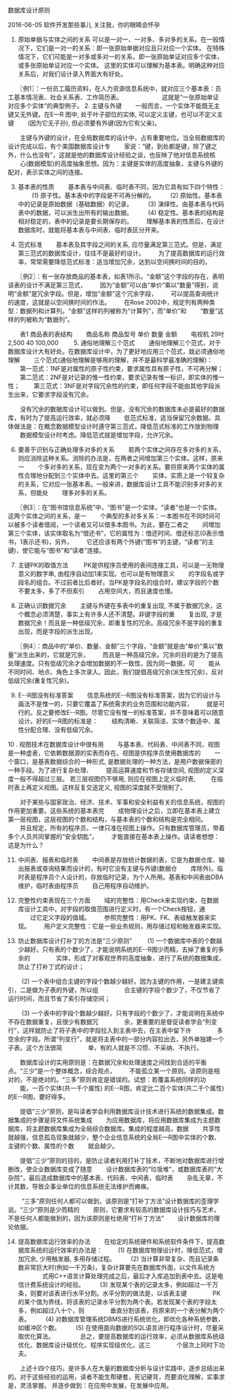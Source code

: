 数据库设计原则

2016-06-05 软件开发那些事儿
关注我，你的眼睛会怀孕
        


1. 原始单据与实体之间的关系 
可以是一对一、一对多、多对多的关系。在一般情况下，它们是一对一的关系：即一张原始单据对应且只对应一个实体。 
在特殊情况下，它们可能是一对多或多对一的关系，即一张原始单证对应多个实体，或多张原始单证对应一个实体。 
这里的实体可以理解为基本表。明确这种对应关系后，对我们设计录入界面大有好处。 

　　〖例1〗：一份员工履历资料，在人力资源信息系统中，就对应三个基本表：员工基本情况表、社会关系表、工作简历表。 
　　　　　　  这就是“一张原始单证对应多个实体”的典型例子。 
2. 主键与外键 
　　一般而言，一个实体不能既无主键又无外键。在E—R 图中, 处于叶子部位的实体, 可以定义主键，也可以不定义主键 
　　(因为它无子孙), 但必须要有外键(因为它有父亲)。 

　　主键与外键的设计，在全局数据库的设计中，占有重要地位。当全局数据库的设计完成以后，有个美国数据库设计专 
　　家说：“键，到处都是键，除了键之外，什么也没有”，这就是他的数据库设计经验之谈，也反映了他对信息系统核 
　　心(数据模型)的高度抽象思想。因为：主键是实体的高度抽象，主键与外键的配对，表示实体之间的连接。 

3. 基本表的性质 
　　基本表与中间表、临时表不同，因为它具有如下四个特性： 
　　 (1) 原子性。基本表中的字段是不可再分解的。 
　　 (2) 原始性。基本表中的记录是原始数据（基础数据）的记录。 
　　 (3) 演绎性。由基本表与代码表中的数据，可以派生出所有的输出数据。 
　　 (4) 稳定性。基本表的结构是相对稳定的，表中的记录是要长期保存的。 
　　理解基本表的性质后，在设计数据库时，就能将基本表与中间表、临时表区分开来。 

4. 范式标准 
　　基本表及其字段之间的关系, 应尽量满足第三范式。但是，满足第三范式的数据库设计，往往不是最好的设计。 
　　为了提高数据库的运行效率，常常需要降低范式标准：适当增加冗余，达到以空间换时间的目的。 

　　〖例2〗：有一张存放商品的基本表，如表1所示。“金额”这个字段的存在，表明该表的设计不满足第三范式， 
　　因为“金额”可以由“单价”乘以“数量”得到，说明“金额”是冗余字段。但是，增加“金额”这个冗余字段， 
　　可以提高查询统计的速度，这就是以空间换时间的作法。 
　　在Rose 2002中，规定列有两种类型：数据列和计算列。“金额”这样的列被称为“计算列”，而“单价”和 
　　“数量”这样的列被称为“数据列”。 

　　表1 商品表的表结构 
　　商品名称 商品型号 单价 数量 金额 
　　电视机 29吋 2,500 40 100,000 
　　 
5. 通俗地理解三个范式 
　　通俗地理解三个范式，对于数据库设计大有好处。在数据库设计中，为了更好地应用三个范式，就必须通俗地理解 
　　三个范式(通俗地理解是够用的理解，并不是最科学最准确的理解)： 
　　第一范式：1NF是对属性的原子性约束，要求属性具有原子性，不可再分解； 
　　第二范式：2NF是对记录的惟一性约束，要求记录有惟一标识，即实体的惟一性； 
　　第三范式：3NF是对字段冗余性的约束，即任何字段不能由其他字段派生出来，它要求字段没有冗余。 

　　没有冗余的数据库设计可以做到。但是，没有冗余的数据库未必是最好的数据库，有时为了提高运行效率，就必须降 
　　低范式标准，适当保留冗余数据。具体做法是：在概念数据模型设计时遵守第三范式，降低范式标准的工作放到物理 
　　数据模型设计时考虑。降低范式就是增加字段，允许冗余。 

6. 要善于识别与正确处理多对多的关系 
　　若两个实体之间存在多对多的关系，则应消除这种关系。消除的办法是，在两者之间增加第三个实体。这样，原来一 
　　个多对多的关系，现在变为两个一对多的关系。要将原来两个实体的属性合理地分配到三个实体中去。这里的第三个 
　　实体，实质上是一个较复杂的关系，它对应一张基本表。一般来讲，数据库设计工具不能识别多对多的关系，但能处 
　　理多对多的关系。 

　　〖例3〗：在“图书馆信息系统”中，“图书”是一个实体，“读者”也是一个实体。这两个实体之间的关系，是一 
　　个典型的多对多关系：一本图书在不同时间可以被多个读者借阅，一个读者又可以借多本图书。为此，要在二者之 
　　间增加第三个实体，该实体取名为“借还书”，它的属性为：借还时间、借还标志(0表示借书，1表示还书)，另外， 
　　它还应该有两个外键(“图书”的主键，“读者”的主键)，使它能与“图书”和“读者”连接。 

7. 主键PK的取值方法 
　　 PK是供程序员使用的表间连接工具，可以是一无物理意义的数字串, 由程序自动加1来实现。也可以是有物理意义 
　　的字段名或字段名的组合。不过前者比后者好。当PK是字段名的组合时，建议字段的个数不要太多，多了不但索引 
　　占用空间大，而且速度也慢。 

8. 正确认识数据冗余 
　　主键与外键在多表中的重复出现, 不属于数据冗余，这个概念必须清楚，事实上有许多人还不清楚。非键字段的重 
　　复出现, 才是数据冗余！而且是一种低级冗余，即重复性的冗余。高级冗余不是字段的重复出现，而是字段的派生出现。 

　　〖例4〗：商品中的“单价、数量、金额”三个字段，“金额”就是由“单价”乘以“数量”派生出来的，它就是冗余， 
　　而且是一种高级冗余。冗余的目的是为了提高处理速度。只有低级冗余才会增加数据的不一致性，因为同一数据，可 
　　能从不同时间、地点、角色上多次录入。因此，我们提倡高级冗余(派生性冗余)，反对低级冗余(重复性冗余)。 

9. E--R图没有标准答案 
　　信息系统的E--R图没有标准答案，因为它的设计与画法不是惟一的，只要它覆盖了系统需求的业务范围和功能内容， 
　　就是可行的。反之要修改E--R图。尽管它没有惟一的标准答案，并不意味着可以随意设计。好的E—R图的标准是： 
　　结构清晰、关联简洁、实体个数适中、属性分配合理、没有低级冗余。 

10 . 视图技术在数据库设计中很有用 
　　与基本表、代码表、中间表不同，视图是一种虚表，它依赖数据源的实表而存在。视图是供程序员使用数据库的 
　　一个窗口，是基表数据综合的一种形式, 是数据处理的一种方法，是用户数据保密的一种手段。为了进行复杂处理、 
　　提高运算速度和节省存储空间, 视图的定义深度一般不得超过三层。 若三层视图仍不够用, 则应在视图上定义临时表, 
　　 在临时表上再定义视图。这样反复交迭定义, 视图的深度就不受限制了。 

　　对于某些与国家政治、经济、技术、军事和安全利益有关的信息系统，视图的作用更加重要。这些系统的基本表完 
　　成物理设计之后，立即在基本表上建立第一层视图，这层视图的个数和结构，与基本表的个数和结构是完全相同。 
　　并且规定，所有的程序员，一律只准在视图上操作。只有数据库管理员，带着多个人员共同掌握的“安全钥匙”， 
　　才能直接在基本表上操作。请读者想想：这是为什么？ 

11. 中间表、报表和临时表 
　　中间表是存放统计数据的表，它是为数据仓库、输出报表或查询结果而设计的，有时它没有主键与外键(数据仓 
　　库除外)。临时表是程序员个人设计的，存放临时记录，为个人所用。基表和中间表由DBA维护，临时表由程序员 
　　自己用程序自动维护。 

12. 完整性约束表现在三个方面 
　　域的完整性：用Check来实现约束，在数据库设计工具中，对字段的取值范围进行定义时，有一个Check按钮，通 
　　过它定义字段的值城。 
　　参照完整性：用PK、FK、表级触发器来实现。 
　　用户定义完整性：它是一些业务规则，用存储过程和触发器来实现。 

13. 防止数据库设计打补丁的方法是“三少原则” 
　　 (1) 一个数据库中表的个数越少越好。只有表的个数少了，才能说明系统的E--R图少而精，去掉了重复的多余的 
　　　　实体，形成了对客观世界的高度抽象，进行了系统的数据集成，防止了打补丁式的设计； 

　　 (2) 一个表中组合主键的字段个数越少越好。因为主键的作用，一是建主键索引，二是做为子表的外键，所以组 
　　　　合主键的字段个数少了，不仅节省了运行时间，而且节省了索引存储空间； 

　　 (3) 一个表中的字段个数越少越好。只有字段的个数少了，才能说明在系统中不存在数据重复，且很少有数据冗 
　　　　余，更重要的是督促读者学会“列变行”，这样就防止了将子表中的字段拉入到主表中去，在主表中留下许 
　　　　多空余的字段。所谓“列变行”，就是将主表中的一部分内容拉出去，另外单独建一个子表。这个方法很简 
　　　　单，有的人就是不习惯、不采纳、不执行。 

　　数据库设计的实用原则是：在数据冗余和处理速度之间找到合适的平衡点。“三少”是一个整体概念，综合观点， 
　　不能孤立某一个原则。该原则是相对的，不是绝对的。“三多”原则肯定是错误的。试想：若覆盖系统同样的功 
　　能，一百个实体(共一千个属性) 的E--R图，肯定比二百个实体(共二千个属性) 的E--R图，要好得多。 

　　提倡“三少”原则，是叫读者学会利用数据库设计技术进行系统的数据集成。数据集成的步骤是将文件系统集成 
　　为应用数据库，将应用数据库集成为主题数据库，将主题数据库集成为全局综合数据库。集成的程度越高，数据 
　　共享性就越强，信息孤岛现象就越少，整个企业信息系统的全局E—R图中实体的个数、主键的个数、属性的个数 
　　就会越少。 

　　提倡“三少”原则的目的，是防止读者利用打补丁技术，不断地对数据库进行增删改，使企业数据库变成了随意 
　　设计数据库表的“垃圾堆”，或数据库表的“大杂院”，最后造成数据库中的基本表、代码表、中间表、临时表 
　　杂乱无章，不计其数，导致企事业单位的信息系统无法维护而瘫痪。 

　　 “三多”原则任何人都可以做到，该原则是“打补丁方法”设计数据库的歪理学说。“三少”原则是少而精的 
　　原则，它要求有较高的数据库设计技巧与艺术，不是任何人都能做到的，因为该原则是杜绝用“打补丁方法” 
　　设计数据库的理论依据。 

14. 提高数据库运行效率的办法 
　　在给定的系统硬件和系统软件条件下，提高数据库系统的运行效率的办法是： 
　　 (1) 在数据库物理设计时，降低范式，增加冗余, 少用触发器, 多用存储过程。 
　　 (2) 当计算非常复杂、而且记录条数非常巨大时(例如一千万条)，复杂计算要先在数据库外面，以文件系统方 
　　　　式用C++语言计算处理完成之后，最后才入库追加到表中去。这是电信计费系统设计的经验。 
　　 (3) 发现某个表的记录太多，例如超过一千万条，则要对该表进行水平分割。水平分割的做法是，以该表主键 
　　　　PK的某个值为界线，将该表的记录水平分割为两个表。若发现某个表的字段太多，例如超过八十个，则 
　　　　垂直分割该表，将原来的一个表分解为两个表。 
　　 (4) 对数据库管理系统DBMS进行系统优化，即优化各种系统参数，如缓冲区个数。 
　　 (5) 在使用面向数据的SQL语言进行程序设计时，尽量采取优化算法。 
　　　　总之，要提高数据库的运行效率，必须从数据库系统级优化、数据库设计级优化、程序实现级优化，这三 
　　　　个层次上同时下功夫。 

　　上述十四个技巧，是许多人在大量的数据库分析与设计实践中，逐步总结出来的。对于这些经验的运用，读者不能生帮硬套，死记硬背，而要消化理解，实事求是，灵活掌握。
并逐步做到：在应用中发展，在发展中应用。
